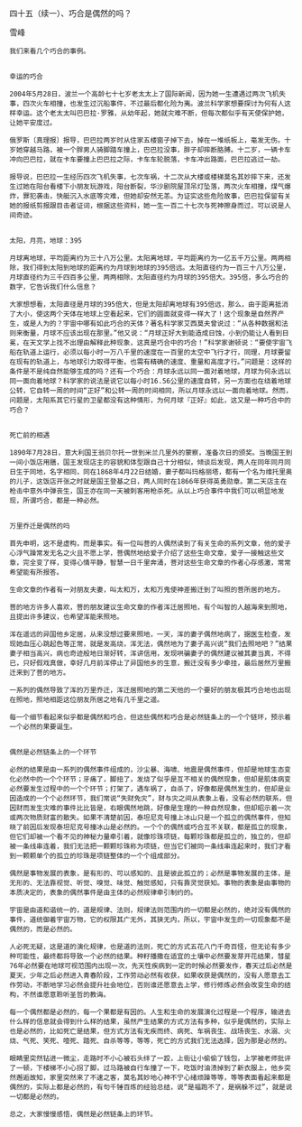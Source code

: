 四十五（续一）、巧合是偶然的吗？

雪峰


    我们来看几个巧合的事例。


    幸运的巧合

    2004年5月28日，波兰一个高龄七十七岁老太太上了国际新闻，因为她一生遭遇过两次飞机失事，四次火车相撞，也发生过沉船事件，不过最后都化险为夷。波兰科学家想要探讨为何有人这样幸运。这个老太太叫巴巴拉·罗雅，从幼年起，她就灾难不断，但每次都似乎有天使保护她，让她平安度过。

    俄罗斯〔真理报〕报导，巴巴拉两岁时从住家五楼窗子掉下去，掉在一堆纸板上，毫发无伤。十岁她穿越马路，被一个胖男人骑脚踏车撞上，巴巴拉没事，胖子却摔断胳膊。十二岁，一辆卡车冲向巴巴拉，就在卡车要撞上巴巴拉之际，卡车车轮脱落，卡车冲出路面，巴巴拉逃过一劫。

    报导说，巴巴拉一生经历四次飞机失事，七次车祸，十二次从大楼或楼梯莫名其妙摔下来，还发生过她在阳台看楼下小朋友玩游戏，阳台断裂，华沙剧院屋顶吊灯坠落，两次火车相撞，煤气爆炸，罪犯袭击，快艇沉入水底等灾难，但她却安然无恙。为证实这些危险故事，巴巴拉保留有关她的报纸剪报跟目击者证词，根据这些资料，她一生一百二十七次与死神擦身而过，可以说是人间奇迹。


    太阳，月亮，地球：395

    月球离地球，平均距离约为三十八万公里。太阳离地球，平均距离约为一亿五千万公里。两两相除，我们得到太阳到地球的距离约为月球到地球的395倍远。太阳直径约为一百三十八万公里，月球直径约为三千四百多公里，两两相除，太阳直径约为月球的395倍大。395倍，多么巧合的数字，它告诉我们什么信息？

    大家想想看，太阳直径是月球的395倍大，但是太阳却离地球有395倍远，那么，由于距离抵消了大小，使这两个天体在地球上空看起来，它们的圆面就变得一样大了！这个现象是自然界产生，或是人为的？宇宙中哪有如此巧合的天体？著名科学家艾西莫夫曾说过：“从各种数据和法则来衡量，月球不应该出现在那里。”他又说：“月球正好大到能造成日蚀，小到仍能让人看到日冕，在天文学上找不出理由解释此种现象，这真是巧合中的巧合！”科学家谢顿说：“要使宇宙飞船在轨道上运行，必须以每小时一万八千里的速度在一百里的太空中飞行才行，同理，月球要留在现有的轨道上，与地球引力取得平衡，也需有精确的速度、重量和高度才行。”问题是：这样的条件是不是纯自然能够生成的吗？还有一个巧合：月球永远以同一面对着地球，月球为何永远以同一面向着地球？科学家的说法是说它以每小时16.56公里的速度自转，另一方面也在绕着地球公转，它自转一周的时间“正好”和公转一周的时间相同，所以月球永远以一面向着地球。然而，问题是，太阳系其它行星的卫星都没有这种情形，为何月球『正好』如此，这又是一种巧合中的巧合？


    死亡前的相遇

    1890年7月28日，意大利国王翁贝尔托一世到米兰几里外的蒙察，准备次日的颁奖。当晚国王到一间小饭店用膳，国王发现店主的容貌和体型跟自己十分相似，倾谈后发现，两人在同年同月同日生于同地，名字相同，同在1868年4月22日结婚，妻子都叫玛格丽塔，都有一个名为维托里奥的儿子，这饭店开张之时就是国王登基之日，两人同时在1866年获得英勇勋章。第二天店主在枪击中意外中弹丧生，国王亦在同一天被刺客用枪杀死。从以上巧合事件中我们可以明显地发现，所谓巧合，都是一种必然。


    万里乔迁是偶然的吗

    首先申明，这不是虚构，而是事实。有一位叫菩的人偶然读到了有关生命的系列文章，他的爱子心浮气躁常发无名之火且不愿上学，菩偶然地给爱子介绍了这些生命文章，爱子一接触这些文章，完全变了样，变得心情平静，智慧一日千里奔涌，菩对这些生命文章的作者心存感激，常常希望能有所报答。

    生命文章的作者有一对朋友夫妻，叫太和万，太和万鬼使神差搬迁到了叫照的菩所居的地方。

    菩的地方许多人喜欢，菩的朋友建议生命文章的作者浑迁居照地，有个叫智的人越海来到照地，且提出许多建议，也希望浑能来照地。

    浑在遥远的异国他乡定居，从来没想过要来照地，一天，浑的妻子偶然地病了，据医生检查，发现她血压心跳起色等正常，就是发高烧，浑无法，偶然地为了妻子高兴说“我们去照地吧？”结果妻子相当高兴，病也奇迹般地日渐好转，浑讲信用，发现哄骗妻子的偶然建议被其妻当真，不得已，只好假戏真做，幸好几月前浑停止了异国他乡的生意，搬迁没有多少牵挂，最后居然万里搬迁来到了菩的地方。

    一系列的偶然导致了浑的万里乔迁，浑迁居照地的第二天他的一个要好的朋友极其巧合地也出现在照地，照地相距这位朋友所居之地有几千里之遥。

    每一个细节看起来似乎都是偶然和巧合，但这些偶然和巧合是必然链条上的一个个链环，预示着一个必然的果要诞生。


    偶然是必然链条上的一个环节

    必然的结果是由一系列的偶然事件组成的，沙尘暴、海啸、地震是偶然事件，但却是地球生态变化必然中的一个个环节；牙痛了，脚扭了，发烧了似乎是互不相关的偶然现象，但却是肌体病变必然要发生过程中的一个个环节；打架了，遇车祸了，自杀了，好像都是偶然发生的，但却是业因造成的一个个必然环节，我们常说“失财免灾”，财与灾之间从表象上看，没有必然的联系，但因财而发生灾难的事件比比皆是，右眼偶然地跳，好像是生理的一种自然现象，但却昭示着一次或两次物质财富的散失。如果不清楚前因，泰坦尼克号撞上冰山只是一个孤立的偶然事件，但知晓了前因后发现泰坦尼克号撞冰山是必然的。一个个的偶然或巧合互不关联，都是孤立的现象，但它们却被一个看不见的神秘力量牵引着，就像珍珠项链，每颗珍珠都是孤立的，独立的，但却被一条线串连着，我们无法把一颗颗珍珠称为项链，但当它们被同一条线串连起来时，我们才看到一颗颗单个的孤立的珍珠是项链整体的一个个组成部分。

    偶然是事物发展的表象，是有形的、可以感知的、且是彼此孤立的；必然是事物发展的主体，是无形的、无法靠视觉、听觉、嗅觉、味觉、触觉感知，只有靠灵觉获知。事物的表象是由事物的本质决定的，表象的偶然事件是由主体的必然规律牵引制约的。

    宇宙是由道和谐统一的，道是规律、法则，规律法则范围内的一切都是必然的，绝对没有偶然的事件，道统御着宇宙万物，它的权限其广无外，其狭无内，所以，宇宙中发生的一切现象都不是偶然的，而是必然的。

    人必死无疑，这是道的演化规律，也是道的法则，死亡的方式五花八门千奇百怪，但无论有多少种可能性，最终都将导致一个必然的结果。种籽播撒在适宜的土壤中必然要发芽开花结果，彗星76年必然要在地球可视范围内出现一次，先天性疾病到一定的时候必然要发作，春天过后必然是夏天，少年之后必然进入青春阶段，工作劳动必然有收获，如果收获是偶然的，没有人愿意去工作劳动，不断地学习必然会提升社会地位，否则谁还愿意去上学，修行修炼必然会改变生命的结构，不然谁愿意聆听圣哲的教诲。

    每一个偶然都是必然的，每一个果都是有因的。人生和生命的发展演化过程是一个程序，输进去什么样的信息就会得到什么样的结果，虽然产生结果的方式方法有多种，似乎是偶然的，实际上也是必然的，比如死亡是结果，但方式方法有无疾而终、病死、车祸丧生、战场丧生、水溺、火烧、气死、笑死、噎死、踏死、自杀等等，等等，死亡的方式我们无法选择，因为那是必然的。

    眼睛里突然钻进一微尘，走路时不小心被石头绊了一跤，上街让小偷偷了钱包，上学被老师批评了一顿，下楼梯不小心拐了脚，过马路被自行车撞了一下，吃饭时油渍掉到了新衣服上，他乡突然邂逅故知，家里突然来了不速之客，莫名其妙地心神不宁心绪烦躁等等，等等表面看起来都是偶然的，实际上都是必然的，有句千锤百炼的经验总结，说“是福跑不了，是祸躲不过”，就是说一切都是必然的。

    总之，大家慢慢感悟，偶然是必然链条上的环节。



